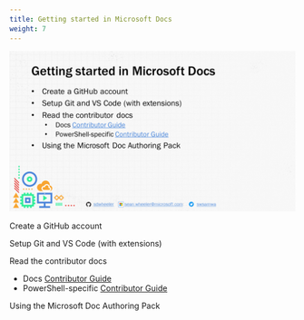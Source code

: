 ```yaml
---
title: Getting started in Microsoft Docs
weight: 7
---
```

<!-- markdownlint-disable MD041 -->
![Getting started in Microsoft Docs][01]

Create a GitHub account

Setup Git and VS Code (with extensions)

Read the contributor docs

- Docs [Contributor Guide][02]
- PowerShell-specific [Contributor Guide][03]

Using the Microsoft Doc Authoring Pack

<!-- link references -->
[01]: ./Slide07.PNG
[02]: https://learn.microsoft.com/contribute/
[03]: https://learn.microsoft.com/powershell/scripting/community/contributing/overview
